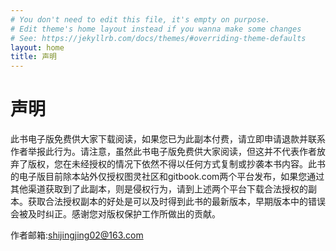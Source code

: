 ```yaml
---
# You don't need to edit this file, it's empty on purpose.
# Edit theme's home layout instead if you wanna make some changes
# See: https://jekyllrb.com/docs/themes/#overriding-theme-defaults
layout: home
title: 声明
---
```

# 声明

此书电子版免费供大家下载阅读，如果您已为此副本付费，请立即申请退款并联系作者举报此行为。请注意，虽然此书电子版免费供大家阅读，但这并不代表作者放弃了版权，您在未经授权的情况下依然不得以任何方式复制或抄袭本书内容。此书的电子版目前除本站外仅授权图灵社区和gitbook.com两个平台发布，如果您通过其他渠道获取到了此副本，则是侵权行为，请到上述两个平台下载合法授权的副本。获取合法授权副本的好处是可以及时得到此书的最新版本，早期版本中的错误会被及时纠正。感谢您对版权保护工作所做出的贡献。

作者邮箱:shijingjing02@163.com
